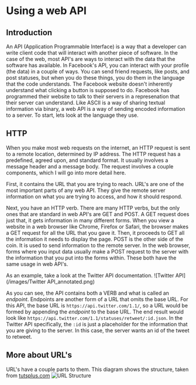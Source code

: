 # Using a web API

## Introduction
An API (Application Programmable Interface) is a way that a developer can write
client code that will interact with another piece of software. In the case of
the web, most API's are ways to interact with the data that the software has 
available. In Facebook's API, you can interact with your profile (the data) in a
couple of ways. You can send friend requests, like posts, and post statuses, but
when you do these things, you do them in the language that the code understands.
The Facebook website doesn't inherently understand what clicking a button is 
supposed to do. Facebook has programmed their website to talk to their servers 
in a represenation that their server can understand. Like ASCII is a way of
sharing textual information via binary, a web API is a way of sending encoded
information to a server. To start, lets look at the language they use.


## HTTP
When you make most web requests on the internet, an HTTP request is sent to a
remote location, determined by IP address. The HTTP request has a predefined,
agreed upon, and standard format. It usually involves a message header and a 
message body. The request involves a couple components, which I will go into 
more detail here. 

First, it contains the URL that you are trying to reach. URL's are one of the 
most important parts of  any web API. They give the remote server information 
on what you are trying to  access, and how it should respond.

Next, you have an HTTP verb. There are many HTTP verbs, but the only ones that
are standard in web API's are GET and POST. A GET request does just that, it
gets information in many different forms. When you view a website in a web
browser like Chrome, Firefox or Safari, the browser makes a GET request for all
the URL that you gave it. Then, it proceeds to GET all the information it needs
to display the page. POST is the other side of the coin. It is used to send 
information to the remote server. In the web browser, forms where you input data
usually make a POST request to the server with the information that you put into
the forms within. These both have the same usage in web API's.


As an example, take a look at the Twitter API documentation.
![Twitter API](/images/Twitter API_annotated.png)

As you can see, the API contains both a VERB and what is called an *endpoint*. 
Endpoints are another form of a URL that omits the base URL. For this API, the
base URL is ``` https://api.twitter.com/1.1/ ```, so a URL would be formed by
appending the *endpoint* to the base URL. The end result would look like 
```https://api.twitter.com/1.1/statuses/retweet/:id.json```. In the Twitter API
specifically, the ```:id``` is just a placeholder for the information that you
are giving to the server. In this case, the server wants an id of the tweet to
retweet.


## More about URL's
URL's have a couple parts to them. This diagram shows the structure, taken from
[tutsplus.com](http://code.tutsplus.com/tutorials/http-the-protocol-every-web-developer-must-know-part-1--net-31177)
![URL Structure](/images/http1-url-structure.png)
